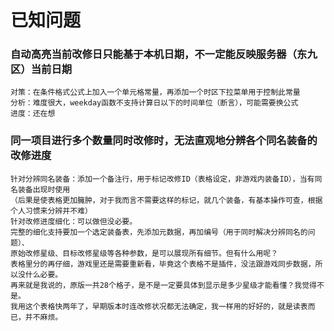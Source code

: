 # 已知问题

### 自动高亮当前改修日只能基于本机日期，不一定能反映服务器（东九区）当前日期
    对策：在条件格式公式上加入一个单元格常量，再添加一个时区下拉菜单用于控制此常量
    分析：难度很大，weekday函数不支持计算日以下的时间单位（断言），可能需要换公式
    进度：还在想
    
### 同一项目进行多个数量同时改修时，无法直观地分辨各个同名装备的改修进度
    针对分辨同名装备：添加一个备注行，用于标记改修ID（表格设定，非游戏内装备ID），当有同名装备出现时使用
    （后果是使表格更加臃肿，对于我而言不需要这样的标记，就几个装备，有基本操作可查，根据个人习惯来分辨并不难）
    针对改修进度细化：可以做但没必要。
    完整的细化支持要加一个选定装备表，先添加元数据，再加编号（用于同时解决分辨同名的问题）、
    原始改修星级、目标改修星级等各种参数，是可以展现所有细节。但有什么用呢？
    表格里分的再仔细，游戏里还是需要重新看，毕竟这个表格不是插件，没法跟游戏同步数据，所以没什么必要。
    再来就是我说的，原版一共28个格子，是不是一定要具体到显示是多少星级才能看懂？我觉得不是。
    我用这个表格快两年了，早期版本时连改修状况都无法确定，我一样用的好好的，就是读表而已，并不麻烦。
